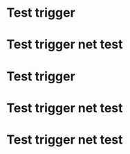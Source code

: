 # Test trigger
# Test trigger net test
# Test trigger
# Test trigger net test
# Test trigger net test
